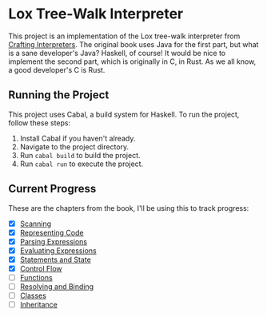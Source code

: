 # Lox Tree-Walk Interpreter

This project is an implementation of the Lox tree-walk interpreter from [Crafting Interpreters](https://craftinginterpreters.com/). The original book uses Java for the first part, but what is a sane developer's Java? Haskell, of course! It would be nice to implement the second part, which is originally in C, in Rust. As we all know, a good developer's C is Rust.

## Running the Project

This project uses Cabal, a build system for Haskell. To run the project, follow these steps:

1. Install Cabal if you haven't already.
2. Navigate to the project directory.
3. Run `cabal build` to build the project.
4. Run `cabal run` to execute the project.

## Current Progress

These are the chapters from the book, I'll be using this to track progress:

- [x] [Scanning](https://craftinginterpreters.com/scanning.html)
- [x] [Representing Code](https://craftinginterpreters.com/representing-code.html)
- [x] [Parsing Expressions](https://craftinginterpreters.com/parsing-expressions.html)
- [x] [Evaluating Expressions](https://craftinginterpreters.com/evaluating-expressions.html)
- [x] [Statements and State](https://craftinginterpreters.com/statements-and-state.html)
- [x] [Control Flow](https://craftinginterpreters.com/control-flow.html)
- [ ] [Functions](https://craftinginterpreters.com/functions.html)
- [ ] [Resolving and Binding](https://craftinginterpreters.com/resolving-and-binding.html)
- [ ] [Classes](https://craftinginterpreters.com/classes.html)
- [ ] [Inheritance](https://craftinginterpreters.com/inheritance.html)

